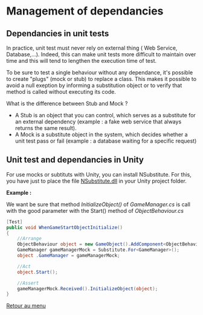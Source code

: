 ﻿# Management of dependancies

## Dependancies in unit tests

In practice, unit test must never rely on external thing ( Web Service, Database,...).
Indeed, this can make unit tests more difficult to maintain over time and this will tend to lengthen the execution time of test.

To be sure to test a single behaviour without any dependance, it's possible to create "plugs" (mock or stub) to replace a class.
This makes it possible to avoid a null exeption by informing a substitution object or to verify that method is called without executing its code.

What is the difference between Stub and Mock ?

- A Stub is an object that you can control, which serves as a substitute for an external dependency (example : a fake web service that always returns the same result).
- A Mock is a substitute object in the system, which decides whether a unit test pass or fail (example : a database waiting for a specific request)

## Unit test and dependancies in Unity

For use mocks or subtituts with Unity, you can install NSubstitute. For this, you have just to place the file [NSubstitute.dll](https://github.com/jaayap/Unity_Best_Practices/tree/master/NSubstitute/dll) in your Unity project folder.

**Example :**

We want be sure that method *InitializeObject()* of *GameManager.cs* is call with the good parameter with the Start() method of *ObjectBehaviour.cs*
 
```cs
[Test]
public void WhenGameStartObjectInitialize()
{
    //Arrange
    ObjectBehaviour object = new GameObject().AddComponent<ObjectBehaviour>();
    GameManager gameManagerMock = Substitute.For<GameManager>();
    object .GameManager = gameManagerMock;

    //Act
    object.Start();

    //Assert
    gameManagerMock.Received().InitializeObject(object);
}
```

[Retour au menu](Summary.md)
